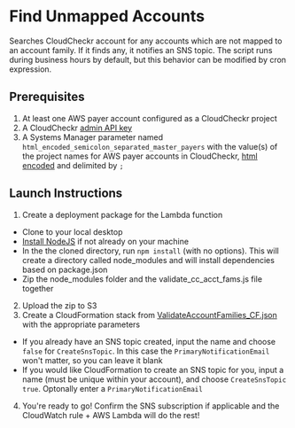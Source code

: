 # Find Unmapped Accounts

Searches CloudCheckr account for any accounts which are not mapped to an account family. If it finds any, it notifies an SNS topic. The script runs during business hours by default, but this behavior can be modified by cron expression.

## Prerequisites

1. At least one AWS payer account configured as a CloudCheckr project
2. A CloudCheckr [admin API key](https://success.cloudcheckr.com/article/gbnfxmoyo6-)
3. A Systems Manager parameter named `html_encoded_semicolon_separated_master_payers` with the value(s) of the project names for AWS payer accounts in CloudCheckr, [html encoded](https://codebeautify.org/html-encode-string) and delimited by `;`

## Launch Instructions

1. Create a deployment package for the Lambda function
  * Clone to your local desktop
  * [Install NodeJS](https://nodejs.org/en/download/) if not already on your machine
  * In the the cloned directory, run `npm install` (with no options). This will create a directory called node_modules and will install dependencies based on package.json
  * Zip the node_modules folder and the validate_cc_acct_fams.js file together
2. Upload the zip to S3
3. Create a CloudFormation stack from [ValidateAccountFamilies_CF.json](ValidateAccountFamilies_CF.json) with the appropriate parameters
  * If you already have an SNS topic created, input the name and choose `false` for `CreateSnsTopic`. In this case the `PrimaryNotificationEmail` won't matter, so you can leave it blank
  * If you would like CloudFormation to create an SNS topic for you, input a name (must be unique within your account), and choose `CreateSnsTopic` `true`. Optonally enter a `PrimaryNotificationEmail`
4. You're ready to go! Confirm the SNS subscription if applicable and the CloudWatch rule + AWS Lambda will do the rest!
